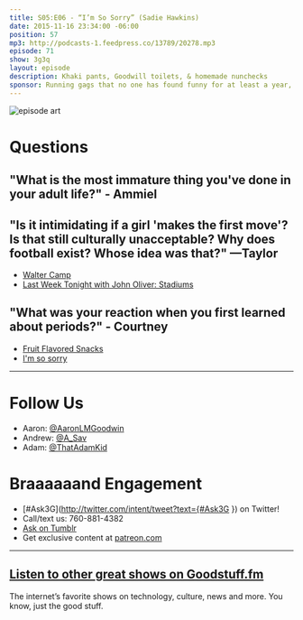 ```yaml
---
title: S05:E06 - “I’m So Sorry” (Sadie Hawkins)
date: 2015-11-16 23:34:00 -06:00
position: 57
mp3: http://podcasts-1.feedpress.co/13789/20278.mp3
episode: 71
show: 3g3q
layout: episode
description: Khaki pants, Goodwill toilets, & homemade nunchecks
sponsor: Running gags that no one has found funny for at least a year, if ever.
---
```


![episode art][1]

# Questions

## "What is the most immature thing you've done in your adult life?" - Ammiel

## "Is it intimidating if a girl 'makes the first move'? Is that still culturally unacceptable? Why does football exist? Whose idea was that?" —Taylor

* [Walter Camp][2]
* [Last Week Tonight with John Oliver: Stadiums][3]

## "What was your reaction when you first learned about periods?" - Courtney
* [Fruit Flavored Snacks][4]
* [I'm so sorry][5]

***

# Follow Us
* Aaron: [@AaronLMGoodwin](http://twitter.com/aaronlmgoodwin)
* Andrew: [@A_Sav](http://twitter.com/a_sav)
* Adam: [@ThatAdamKid](http://twitter.com/thatadamkid)

# Braaaaaand Engagement
* [#Ask3G](http://twitter.com/intent/tweet?text={#Ask3G }) on Twitter!
* Call/text us: 760-881-4382
* [Ask on Tumblr](http://3g3q.co/ask)
* Get exclusive content at [patreon.com](http://www.patreon.com/3g3q)

***

## [Listen to other great shows on Goodstuff.fm](http://goodstuff.fm/)
The internet’s favorite shows on technology, culture, news and more. You know, just the good stuff.

[1]: http://l.gdwn.co/12bMl.gif
[2]: https://en.wikipedia.org/wiki/Walter_Camp
[3]: https://youtu.be/xcwJt4bcnXs
[4]: http://amzn.com/B00J5SXTQK
[5]: http://s3-ak.buzzfeed.com/static/2014-05/tmp/webdr05/12/19/anigif_eaa6a580d8aece464ad6ec5fd8670b68-0.gif
[6]: http://twitter.com/aaronlmgoodwin
[7]: http://twitter.com/a_sav
[8]: http://twitter.com/thatadamkid
[9]: http://www.patreon.com/3g3q
[10]: http://goodstuff.fm/3g3q/
